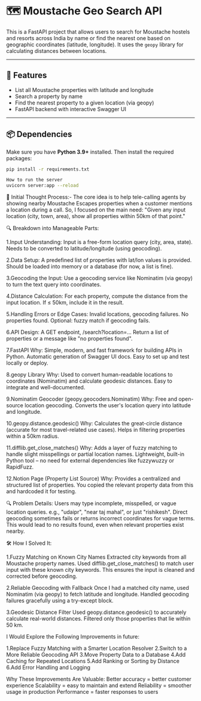 # 🗺️ Moustache Geo Search API

This is a FastAPI project that allows users to search for Moustache hostels and resorts across India by name or find the nearest one based on geographic coordinates (latitude, longitude). It uses the `geopy` library for calculating distances between locations.

---

## 🚀 Features

- List all Moustache properties with latitude and longitude
- Search a property by name
- Find the nearest property to a given location (via geopy)
- FastAPI backend with interactive Swagger UI

---

## 📦 Dependencies

Make sure you have **Python 3.9+** installed. Then install the required packages:

```bash
pip install -r requirements.txt

How to run the server
uvicorn server:app --reload

```


🧠 Initial Thought Process:- The core idea is to help tele-calling agents by showing nearby Moustache Escapes properties when a customer mentions a location during a call. So, I focused on the main need: "Given any input location (city, town, area), show all properties within 50km of that point."

🔍 Breakdown into Manageable Parts:

1.Input Understanding: Input is a free-form location query (city, area, state). Needs to be converted to latitude/longitude (using geocoding).

2.Data Setup: A predefined list of properties with lat/lon values is provided. Should be loaded into memory or a database (for now, a list is fine).

3.Geocoding the Input: Use a geocoding service like Nominatim (via geopy) to turn the text query into coordinates.

4.Distance Calculation: For each property, compute the distance from the input location. If ≤ 50km, include it in the result.

5.Handling Errors or Edge Cases: Invalid locations, geocoding failures. No properties found. Optional: fuzzy match if geocoding fails.

6.API Design: A GET endpoint, /search?location=... Return a list of properties or a message like "no properties found".

7.FastAPI Why: Simple, modern, and fast framework for building APIs in Python. Automatic generation of Swagger UI docs. Easy to set up and test locally or deploy.

8.geopy Library Why: Used to convert human-readable locations to coordinates (Nominatim) and calculate geodesic distances. Easy to integrate and well-documented.

9.Nominatim Geocoder (geopy.geocoders.Nominatim) Why: Free and open-source location geocoding. Converts the user's location query into latitude and longitude.

10.geopy.distance.geodesic() Why: Calculates the great-circle distance (accurate for most travel-related use cases). Helps in filtering properties within a 50km radius.

11.difflib.get_close_matches() Why: Adds a layer of fuzzy matching to handle slight misspellings or partial location names. Lightweight, built-in Python tool – no need for external dependencies like fuzzywuzzy or RapidFuzz.

12.Notion Page (Property List Source) Why: Provides a centralized and structured list of properties. You copied the relevant property data from this and hardcoded it for testing.

🔍 Problem Details: Users may type incomplete, misspelled, or vague location queries. e.g., "udaipr", "near taj mahal", or just "rishikesh". Direct geocoding sometimes fails or returns incorrect coordinates for vague terms. This would lead to no results found, even when relevant properties exist nearby.

🛠️ How I Solved It:

1.Fuzzy Matching on Known City Names Extracted city keywords from all Moustache property names. Used difflib.get_close_matches() to match user input with these known city keywords. This ensures the input is cleaned and corrected before geocoding.

2.Reliable Geocoding with Fallback Once I had a matched city name, used Nominatim (via geopy) to fetch latitude and longitude. Handled geocoding failures gracefully using a try-except block.

3.Geodesic Distance Filter Used geopy.distance.geodesic() to accurately calculate real-world distances. Filtered only those properties that lie within 50 km.

I Would Explore the Following Improvements in future:

1.Replace Fuzzy Matching with a Smarter Location Resolver
2.Switch to a More Reliable Geocoding API
3.Move Property Data to a Database
4.Add Caching for Repeated Locations
5.Add Ranking or Sorting by Distance
6.Add Error Handling and Logging

Why These Improvements Are Valuable: Better accuracy = better customer experience Scalability = easy to maintain and extend Reliability = smoother usage in production Performance = faster responses to users

